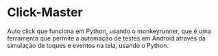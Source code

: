 # Click-Master
Auto click que funciona em Python, usando o monkeyrunner, que  é uma ferramenta que permite a automação de testes em Android através da simulação de toques e eventos na tela, usando o Python.
